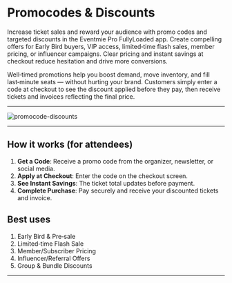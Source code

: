 # Promocodes & Discounts

Increase ticket sales and reward your audience with promo codes and targeted discounts in the Eventmie Pro FullyLoaded app. Create compelling offers for Early Bird buyers, VIP access, limited‑time flash sales, member pricing, or influencer campaigns. Clear pricing and instant savings at checkout reduce hesitation and drive more conversions.

Well‑timed promotions help you boost demand, move inventory, and fill last‑minute seats — without hurting your brand. Customers simply enter a code at checkout to see the discount applied before they pay, then receive tickets and invoices reflecting the final price.

---

![promocode-discounts](/images/v3/Discount-PromoCodes-Image-10.webp "promocode-discounts")

---

## How it works (for attendees)
1. **Get a Code**: Receive a promo code from the organizer, newsletter, or social media.
2. **Apply at Checkout**: Enter the code on the checkout screen.
3. **See Instant Savings**: The ticket total updates before payment.
4. **Complete Purchase**: Pay securely and receive your discounted tickets and invoice.

## Best uses
1. Early Bird & Pre‑sale
2. Limited‑time Flash Sale
3. Member/Subscriber Pricing
4. Influencer/Referral Offers
5. Group & Bundle Discounts

---